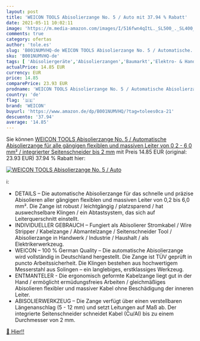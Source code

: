 ```yaml
---
layout: post
title: 'WEICON TOOLS Abisolierzange No. 5 / Auto mit 37.94 % Rabatt'
date: 2021-05-11 10:02:11
image: 'https://m.media-amazon.com/images/I/516fwn4qItL._SL500_._SL400_.jpg'
comments: true
category: ofertas
author: 'tole.es'
slug: 'B001NUMVHQ-de WEICON TOOLS Abisolierzange No. 5 / Automatische...'
sku: 'B001NUMVHQ-de'
tags: [ 'Abisoliergeräte','Abisolierzangen','Baumarkt','Elektro- & Handwerkzeuge','Handwerkzeuge','weicon', ]
actualPrice: 14.85 EUR
currency: EUR
price: 14.85
comparePrice: 23.93 EUR
prodname: 'WEICON TOOLS Abisolierzange No. 5 / Automatische Abisolierzange für alle gängigen flexiblen und massiven Leiter von 0 2 - 6 0 mm² / integrierter Seitenschneider bis 2 mm'
country: 'de'
flag: '🇩🇪'
brand: 'WEICON'
buyurl: 'https://www.amazon.de/dp/B001NUMVHQ/?tag=tolees0ca-21'
descuento: '37.94'
average: '14.85'
---
```


Sie können [WEICON TOOLS Abisolierzange No. 5 / Automatische Abisolierzange für alle gängigen flexiblen und massiven Leiter von 0 2 - 6 0 mm² / integrierter Seitenschneider bis 2 mm](https://www.amazon.de/dp/B001NUMVHQ/?tag=tolees0ca-21) mit Preis 14.85 EUR (original: 23.93 EUR) 37.94 % Rabatt hier:

[![WEICON TOOLS Abisolierzange No. 5 / Auto](https://m.media-amazon.com/images/I/516fwn4qItL._SL500_._SL400_.jpg)](https://www.amazon.de/dp/B001NUMVHQ/?tag=tolees0ca-21)

ℹ️:

- DETAILS – Die automatische Abisolierzange für das schnelle und präzise Abisolieren aller gängigen flexiblen und massiven Leiter von 0,2 bis 6,0 mm². Die Zange ist robust / leichtgängig / platzsparend / hat auswechselbare Klingen / ein Abtastsystem, das sich auf Leiterquerschnitt einstellt.
- INDIVIDUELLER GEBRAUCH – Fungiert als Abisolierer Stromkabel / Wire Stripper / Kabelzange / Abmantelzange / Seitenschneider Tool / Abisolierzange in Handwerk / Industrie / Haushalt / als Elektrikerwerkzeug.
- WEICON – 100 % German Quality – Die automatische Abisolierzange wird vollständig in Deutschland hergestellt. Die Zange ist TÜV geprüft in puncto Arbeitssicherheit. Die Klingen bestehen aus hochwertigem Messerstahl aus Solingen – ein langlebiges, erstklassiges Werkzeug.
- ENTMANTELER - Die ergonomisch geformte Kabelzange liegt gut in der Hand / ermöglicht ermüdungsfreies Arbeiten / gleichmäßiges Abisolieren flexibler und massiver Kabel ohne Beschädigung der inneren Leiter.
- ABISOLIERWERKZEUG – Die Zange verfügt über einen verstellbaren Längenanschlag (5 - 12 mm) und setzt Leitungen auf Maß ab. Der integrierte Seitenschneider schneidet Kabel (Cu/Al) bis zu einem Durchmesser von 2 mm.

[🛒 Hier!!](https://www.amazon.de/dp/B001NUMVHQ/?tag=tolees0ca-21)
